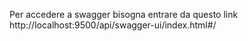 Per accedere a swagger bisogna entrare da questo link
http://localhost:9500/api/swagger-ui/index.html#/
